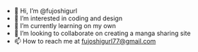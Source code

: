 - 👋 Hi, I’m @fujoshigurl
- 👀 I’m interested in coding and design
- 🌱 I’m currently learning on my own
- 💞️ I’m looking to collaborate on creating a manga sharing site
- 📫 How to reach me at fujoshigurl77@gmail.com

<!---
fujoshigurl/fujoshigurl is a ✨ special ✨ repository because its `README.md` (this file) appears on your GitHub profile.
You can click the Preview link to take a look at your changes.
--->
